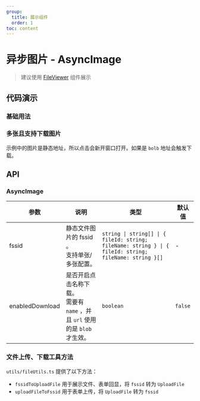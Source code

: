 ```yaml
---
group:
  title: 展示组件
  order: 1
toc: content
---
```


# 异步图片 - AsyncImage

> 建议使用 [FileViewer](/components/file-viewer) 组件展示

## 代码演示

### 基础用法

<code src='../../src/demos/AsyncImage/basic.tsx'></code>

### 多张且支持下载图片

示例中的图片是静态地址，所以点击会新开窗口打开。如果是 `bolb` 地址会触发下载。

<code src='../../src/demos/AsyncImage/multiple.tsx'></code>

## API

### AsyncImage

| 参数 | 说明 | 类型 | 默认值 |
| --- | --- | --- | --- |
| fssid | 静态文件图片的 fssid 。<br/>支持单张/多张配置。 | `string \| string[] \| { fileId: string; fileName: string } \| { fileId: string; fileName: string }[]` | - |
| enabledDownload | 是否开启点击名称下载。<br/>需要有 `name` ，并且 `url` 使用的是 `blob` 才生效。 | `boolean` | `false` |

### 文件上传、下载工具方法

`utils/fileUtils.ts` 提供了以下方法：

- `fssidToUploadFile` 用于展示文件、表单回显，将 `fssid` 转为 `UploadFile`
- `uploadFileToFssid` 用于表单上传，将 `UploadFile` 转为 `fssid`
